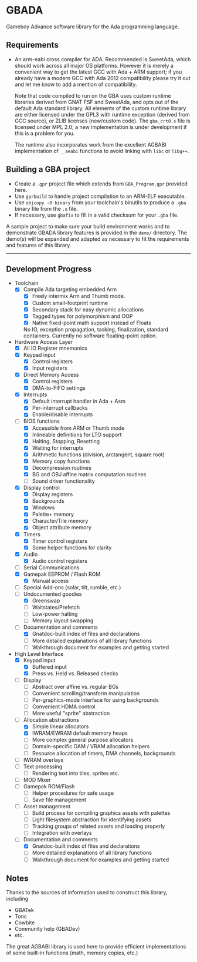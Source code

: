 
# GBADA

Gameboy Advance software library for the Ada programming language.

## Requirements

- An arm-eabi cross compiler for ADA. Recommended is SweetAda, which should work across all major OS platforms.
  However it is merely a convenient way to get the latest GCC with Ada + ARM support; if you already have a modern
  GCC with Ada 2012 compatibility please try it out and let me know to add a mention of compatibility.

  Note that code compiled to run on the GBA uses custom runtime libraries derived from GNAT FSF and SweetAda,
  and opts out of the default Ada standard library. All elements of the custom runtime library
  are either licensed under the GPL3 with runtime exception (derived from GCC source), or ZLIB licenses (new/custom code).
  The `gba_crt0.s` file is licensed under MPL 2.0; a new implementation is under development if this is a problem for you.

  The runtime also incorporates work from the excellent AGBABI implementation of `__aeabi` functions to avoid
  linking with `libc` or `libg++`.

## Building a GBA project

- Create a `.gpr` project file which extends from `GBA_Program.gpr` provided here.
- Use `gprbuild` to handle project compilation to an ARM-ELF executable.
- Use `objcopy -O binary` from your toolchain's binutils to produce a `.gba` binary file from the `.o` file.
- If necessary, use `gbafix` to fill in a valid checksum for your `.gba` file.

A sample project to make sure your build environment works and to demonstrate GBADA library features
is provided in the `demo/` directory. The demo(s) will be expanded and adapted as necessary to fit
the requirements and features of this library.

---

## Development Progress

- Toolchain
    - [x] Compile Ada targeting embedded Arm
        - [x] Freely intermix Arm and Thumb mode.
        - [x] Custom small-footprint runtime
        - [x] Secondary stack for easy dynamic allocations
        - [x] Tagged types for polymorphism and OOP
        - [x] Native fixed-point math support instead of Floats

        No IO, exception propagation, tasking, finalization, standard containers.
        Currently no software floating-point option.

- Hardware Access Layer
    - [x] All IO Register mnemonics
    - [x] Keypad input
        - [x] Control registers
        - [x] Input registers
    - [x] Direct Memory Access
        - [x] Control registers
        - [x] DMA-to-FIFO settings
    - [x] Interrupts
        - [x] Default interrupt handler in Ada + Asm
        - [x] Per-interrupt callbacks
        - [x] Enable/disable interrupts
    - [ ] BIOS functions
        - [x] Accessible from ARM or Thumb mode
        - [x] Inlineable definitions for LTO support
        - [x] Halting, Stopping, Resetting
        - [x] Waiting for interrupts
        - [x] Arithmetic functions (division, arctangent, square root)
        - [x] Memory copy functions
        - [x] Decompression routines
        - [x] BG and OBJ affine matrix computation routines
        - [ ] Sound driver functionality
    - [x] Display control
        - [x] Display registers
        - [x] Backgrounds
        - [x] Windows
        - [x] Palette+ memory
        - [x] Character/Tile memory
        - [x] Object attribute memory
    - [x] Timers
        - [x] Timer control registers
        - [x] Some helper functions for clarity
    - [x] Audio
        - [x] Audio control registers
    - [ ] Serial Communications
    - [x] Gamepak EEPROM / Flash ROM
        - [x] Manual access
    - [ ] Special Add-ons (solar, tilt, rumble, etc.)
    - [ ] Undocumented goodies
        - [x] Greenswap
        - [ ] Waitstates/Prefetch
        - [ ] Low-power halting
        - [ ] Memory layout swapping
    - [ ] Documentation and comments
        - [x] Gnatdoc-built index of files and declarations
        - [ ] More detailed explanations of all library functions
        - [ ] Walkthrough document for examples and getting started

- High Level Interface
    - [x] Keypad input
        - [x] Buffered input
        - [x] Press vs. Held vs. Released checks
    - [ ] Display
        - [ ] Abstract over affine vs. regular BGs
        - [ ] Convenient scrolling/transform manipulation
        - [ ] Per-graphics-mode interface for using backgrounds
        - [ ] Convenient HDMA control
        - [ ] More useful "sprite" abstraction
    - [ ] Allocation abstractions
        - [x] Simple linear allocators
        - [x] IWRAM/EWRAM default memory heaps
        - [ ] More complex general purpose allocators
        - [ ] Domain-specific OAM / VRAM allocation helpers
        - [ ] Resource allocation of timers, DMA channels, backgrounds
    - [ ] IWRAM overlays
    - [ ] Text processing
        - [ ] Rendering text into tiles, sprites etc.
    - [ ] MOD Mixer
    - [ ] Gamepak ROM/Flash
        - [ ] Helper procedures for safe usage
        - [ ] Save file management
    - [ ] Asset management
        - [ ] Build process for compiling graphics assets with palettes
        - [ ] Light filesystem abstraction for identifying assets
        - [ ] Tracking groups of related assets and loading properly
        - [ ] Integration with overlays
    - [ ] Documentation and comments
        - [x] Gnatdoc-built index of files and declarations
        - [ ] More detailed explanations of all library functions
        - [ ] Walkthrough document for examples and getting started

## Notes

Thanks to the sources of information used to construct this library, including
- GBATek
- Tonc
- Cowbite
- Community help (GBADev)
- etc.

The great AGBABI library is used here to provide efficient implementations
of some built-in functions (math, memory copies, etc.)